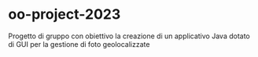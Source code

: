# oo-project-2023
Progetto di gruppo con obiettivo la creazione di un applicativo Java dotato di GUI per la gestione di foto geolocalizzate

